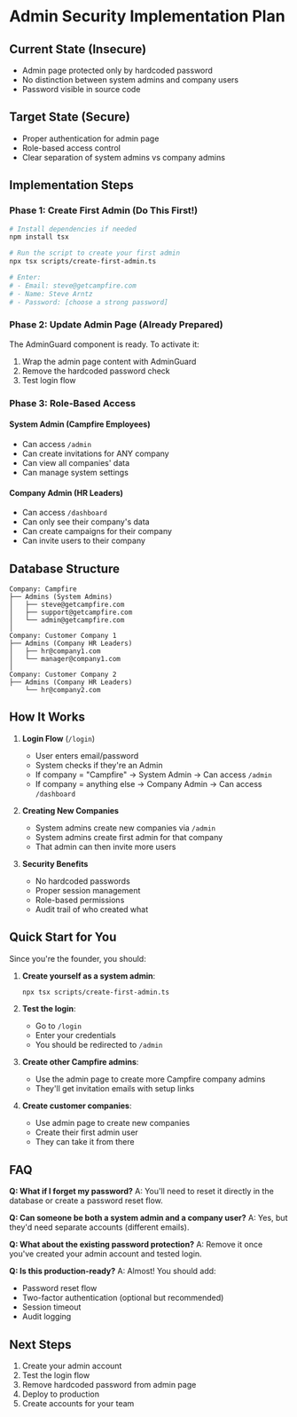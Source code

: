 # Admin Security Implementation Plan

## Current State (Insecure)
- Admin page protected only by hardcoded password
- No distinction between system admins and company users
- Password visible in source code

## Target State (Secure)
- Proper authentication for admin page
- Role-based access control
- Clear separation of system admins vs company admins

## Implementation Steps

### Phase 1: Create First Admin (Do This First!)
```bash
# Install dependencies if needed
npm install tsx

# Run the script to create your first admin
npx tsx scripts/create-first-admin.ts

# Enter:
# - Email: steve@getcampfire.com
# - Name: Steve Arntz
# - Password: [choose a strong password]
```

### Phase 2: Update Admin Page (Already Prepared)
The AdminGuard component is ready. To activate it:

1. Wrap the admin page content with AdminGuard
2. Remove the hardcoded password check
3. Test login flow

### Phase 3: Role-Based Access

#### System Admin (Campfire Employees)
- Can access `/admin`
- Can create invitations for ANY company
- Can view all companies' data
- Can manage system settings

#### Company Admin (HR Leaders)
- Can access `/dashboard`
- Can only see their company's data
- Can create campaigns for their company
- Can invite users to their company

## Database Structure

```
Company: Campfire
├── Admins (System Admins)
│   ├── steve@getcampfire.com
│   ├── support@getcampfire.com
│   └── admin@getcampfire.com
│
Company: Customer Company 1
├── Admins (Company HR Leaders)
│   ├── hr@company1.com
│   └── manager@company1.com
│
Company: Customer Company 2
├── Admins (Company HR Leaders)
    └── hr@company2.com
```

## How It Works

1. **Login Flow** (`/login`)
   - User enters email/password
   - System checks if they're an Admin
   - If company = "Campfire" → System Admin → Can access `/admin`
   - If company = anything else → Company Admin → Can access `/dashboard`

2. **Creating New Companies**
   - System admins create new companies via `/admin`
   - System admins create first admin for that company
   - That admin can then invite more users

3. **Security Benefits**
   - No hardcoded passwords
   - Proper session management
   - Role-based permissions
   - Audit trail of who created what

## Quick Start for You

Since you're the founder, you should:

1. **Create yourself as a system admin**:
   ```bash
   npx tsx scripts/create-first-admin.ts
   ```

2. **Test the login**:
   - Go to `/login`
   - Enter your credentials
   - You should be redirected to `/admin`

3. **Create other Campfire admins**:
   - Use the admin page to create more Campfire company admins
   - They'll get invitation emails with setup links

4. **Create customer companies**:
   - Use admin page to create new companies
   - Create their first admin user
   - They can take it from there

## FAQ

**Q: What if I forget my password?**
A: You'll need to reset it directly in the database or create a password reset flow.

**Q: Can someone be both a system admin and a company user?**
A: Yes, but they'd need separate accounts (different emails).

**Q: What about the existing password protection?**
A: Remove it once you've created your admin account and tested login.

**Q: Is this production-ready?**
A: Almost! You should add:
- Password reset flow
- Two-factor authentication (optional but recommended)
- Session timeout
- Audit logging

## Next Steps

1. Create your admin account
2. Test the login flow
3. Remove hardcoded password from admin page
4. Deploy to production
5. Create accounts for your team